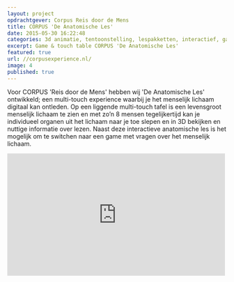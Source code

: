```yaml
---
layout: project
opdrachtgever: Corpus Reis door de Mens
title: CORPUS 'De Anatomische Les'
date: 2015-05-30 16:22:48
categories: 3d animatie, tentoonstelling, lespakketten, interactief, game
excerpt: Game & touch table CORPUS 'De Anatomische Les'
featured: true
url: //corpusexperience.nl/
image: 4
published: true
---
```

Voor CORPUS 'Reis door de Mens' hebben wij 'De Anatomische Les' ontwikkeld; een multi-touch experience waarbij je het menselijk lichaam digitaal kan ontleden. Op een liggende multi-touch tafel is een levensgroot menselijk lichaam te zien en met zo’n 8 mensen tegelijkertijd kan je individueel organen uit het lichaam naar je toe slepen en in 3D bekijken en nuttige informatie over lezen. Naast deze interactieve anatomische les is het mogelijk om te switchen naar een game met vragen over het menselijk lichaam.
<iframe class="vid-scale" src="https://player.vimeo.com/video/147093542" width="500" height="281" frameborder="0" webkitallowfullscreen mozallowfullscreen allowfullscreen></iframe>
